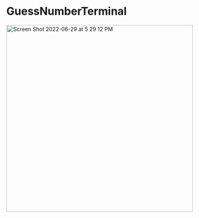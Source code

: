# GuessNumberTerminal
<img width="487" alt="Screen Shot 2022-06-29 at 5 29 12 PM" src="https://user-images.githubusercontent.com/35946656/176548720-c43128fe-eed4-4463-9319-e62fcac9ddd5.png">

